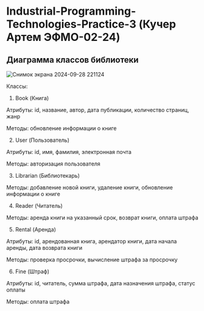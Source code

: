 # Industrial-Programming-Technologies-Practice-3 (Кучер Артем ЭФМО-02-24)
## Диаграмма классов библиотеки

![Снимок экрана 2024-09-28 221124](https://github.com/user-attachments/assets/9c09f23f-8fd1-47eb-b8d7-dbd51d41fef8)

Классы:

1. Book (Книга)

Атрибуты: id, название, автор, дата публикации, количество страниц, жанр

Методы: обновление информации о книге

2. User (Пользователь)

Атрибуты: id, имя, фамилия, электронная почта

Методы: авторизация пользователя

3. Librarian (Библиотекарь)

Методы: добавление новой книги, удаление книги, обновление информации о книге

4. Reader (Читатель)

Методы: аренда книги на указанный срок, возврат книги, оплата штрафа

5. Rental (Аренда)

Атрибуты: id, арендованная книга, арендатор книги, дата начала аренды, дата возврата книги

Методы: проверка просрочки, вычисление штрафа за просрочку

6. Fine (Штраф)

Атрибуты: id, читатель, сумма штрафа, дата назначения штрафа, статус оплаты

Методы: оплата штрафа

